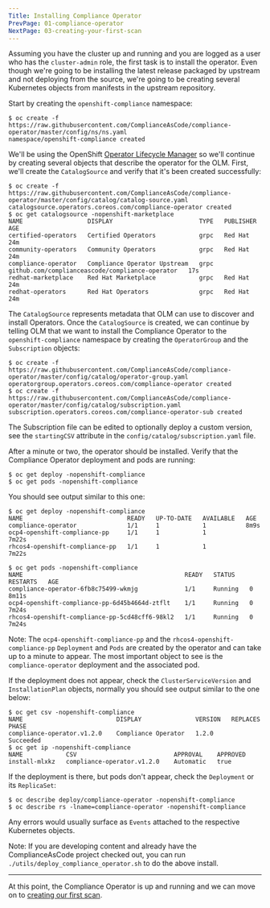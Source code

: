```yaml
---
Title: Installing Compliance Operator
PrevPage: 01-compliance-operator
NextPage: 03-creating-your-first-scan
---
```


Assuming you have the cluster up and running and you are logged as a user who has the
`cluster-admin` role, the first task is to install the operator. Even though
we're going to be installing the latest release packaged by upstream and
not deploying from the source, we're going to be creating several Kubernetes
objects from manifests in the upstream repository.

Start by creating the `openshift-compliance` namespace:
```
$ oc create -f https://raw.githubusercontent.com/ComplianceAsCode/compliance-operator/master/config/ns/ns.yaml
namespace/openshift-compliance created
```

We'll be using the OpenShift [Operator Lifecycle Manager](https://docs.openshift.com/container-platform/4.5/operators/understanding_olm/olm-understanding-olm.html)
so we'll continue by creating several objects that describe the operator for
the OLM. First, we'll create the `CatalogSource` and verify that it's been
created successfully:
```
$ oc create -f https://raw.githubusercontent.com/ComplianceAsCode/compliance-operator/master/config/catalog/catalog-source.yaml
catalogsource.operators.coreos.com/compliance-operator created
$ oc get catalogsource -nopenshift-marketplace
NAME                  DISPLAY                        TYPE   PUBLISHER                                         AGE
certified-operators   Certified Operators            grpc   Red Hat                                           24m
community-operators   Community Operators            grpc   Red Hat                                           24m
compliance-operator   Compliance Operator Upstream   grpc   github.com/complianceascode/compliance-operator   17s
redhat-marketplace    Red Hat Marketplace            grpc   Red Hat                                           24m
redhat-operators      Red Hat Operators              grpc   Red Hat                                           24m
```

The `CatalogSource` represents metadata that OLM can use to discover and
install Operators. Once the `CatalogSource` is created, we can continue by
telling OLM that we want to install the Compliance Operator to the `openshift-compliance`
namespace by creating the `OperatorGroup` and the `Subscription` objects:
```
$ oc create -f https://raw.githubusercontent.com/ComplianceAsCode/compliance-operator/master/config/catalog/operator-group.yaml
operatorgroup.operators.coreos.com/compliance-operator created
$ oc create -f https://raw.githubusercontent.com/ComplianceAsCode/compliance-operator/master/config/catalog/subscription.yaml
subscription.operators.coreos.com/compliance-operator-sub created
```

The Subscription file can be edited to optionally deploy a custom version,
see the `startingCSV` attribute in the `config/catalog/subscription.yaml`
file.

After a minute or two, the operator should be installed. Verify that the
Compliance Operator deployment and pods are running:
```
$ oc get deploy -nopenshift-compliance
$ oc get pods -nopenshift-compliance
```
You should see output similar to this one:
```
$ oc get deploy -nopenshift-compliance
NAME                             READY   UP-TO-DATE   AVAILABLE   AGE
compliance-operator              1/1     1            1           8m9s
ocp4-openshift-compliance-pp     1/1     1            1           7m22s
rhcos4-openshift-compliance-pp   1/1     1            1           7m22s

$ oc get pods -nopenshift-compliance
NAME                                             READY   STATUS    RESTARTS   AGE
compliance-operator-6fb8c75499-wkmjg             1/1     Running   0          8m11s
ocp4-openshift-compliance-pp-6d45b4664d-ztflt    1/1     Running   0          7m24s
rhcos4-openshift-compliance-pp-5cd48cff6-98kl2   1/1     Running   0          7m24s
```
Note: The `ocp4-openshift-compliance-pp` and the `rhcos4-openshift-compliance-pp` `Deployment` and `Pods` are created
by the operator and can take up to a minute to appear. The most important
object to see is the `compliance-operator` deployment and the associated pod.

If the deployment does not appear, check the `ClusterServiceVersion` and
`InstallationPlan` objects, normally you should see output similar to the
one below:
```
$ oc get csv -nopenshift-compliance
NAME                          DISPLAY               VERSION   REPLACES   PHASE
compliance-operator.v1.2.0    Compliance Operator   1.2.0                Succeeded
$ oc get ip -nopenshift-compliance
NAME            CSV                           APPROVAL    APPROVED
install-mlxkz   compliance-operator.v1.2.0    Automatic   true
```

If the deployment is there, but pods don't appear, check the `Deployment`
or its `ReplicaSet`:
```
$ oc describe deploy/compliance-operator -nopenshift-compliance
$ oc describe rs -lname=compliance-operator -nopenshift-compliance
```
Any errors would usually surface as `Events` attached to the respective
Kubernetes objects.

Note: If you are developing content and already have the ComplianceAsCode
project checked out, you can run `./utils/deploy_compliance_operator.sh` to do
the above install.

***

At this point, the Compliance Operator is up and running and we can move on
to [creating our first scan](03-creating-your-first-scan.md).
